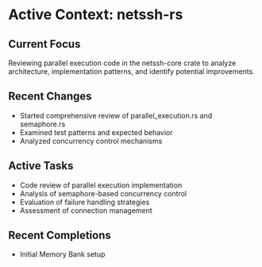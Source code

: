 # Active Context: netssh-rs

## Current Focus
Reviewing parallel execution code in the netssh-core crate to analyze architecture, implementation patterns, and identify potential improvements.

## Recent Changes
- Started comprehensive review of parallel_execution.rs and semaphore.rs
- Examined test patterns and expected behavior
- Analyzed concurrency control mechanisms

## Active Tasks
- Code review of parallel execution implementation
- Analysis of semaphore-based concurrency control
- Evaluation of failure handling strategies
- Assessment of connection management

## Recent Completions
- Initial Memory Bank setup 